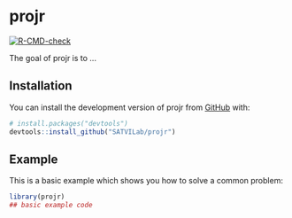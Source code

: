 
# projr

<!-- badges: start -->
[![R-CMD-check](https://github.com/SATVILab/projr/actions/workflows/R-CMD-check.yaml/badge.svg)](https://github.com/SATVILab/projr/actions/workflows/R-CMD-check.yaml)
<!-- badges: end -->

The goal of projr is to ...

## Installation

You can install the development version of projr from [GitHub](https://github.com/) with:

``` r
# install.packages("devtools")
devtools::install_github("SATVILab/projr")
```

## Example

This is a basic example which shows you how to solve a common problem:

``` r
library(projr)
## basic example code
```
